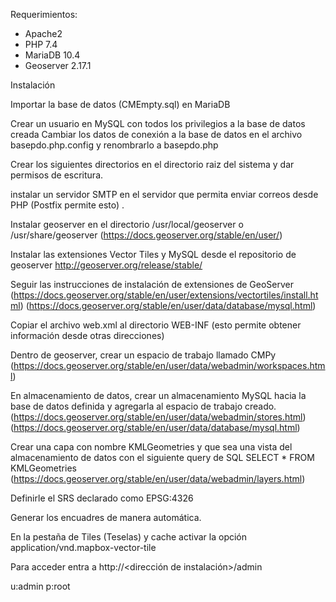 Requerimientos:
- Apache2
- PHP 7.4
- MariaDB 10.4
- Geoserver 2.17.1

Instalación

Importar la base de datos (CMEmpty.sql) en MariaDB

Crear un usuario en MySQL con todos los privilegios a la base de datos creada
Cambiar los datos de conexión a la base de datos en el archivo basepdo.php.config y renombrarlo a basepdo.php

Crear los siguientes directorios en el directorio raiz del sistema y dar permisos de escritura.



instalar un servidor SMTP en el servidor que permita enviar correos desde PHP (Postfix permite esto) . 

Instalar geoserver en el directorio /usr/local/geoserver o /usr/share/geoserver (https://docs.geoserver.org/stable/en/user/)

Instalar las extensiones Vector Tiles y MySQL desde el repositorio de geoserver http://geoserver.org/release/stable/ 

Seguir las instrucciones de instalación de extensiones de GeoServer (https://docs.geoserver.org/stable/en/user/extensions/vectortiles/install.html) (https://docs.geoserver.org/stable/en/user/data/database/mysql.html)

Copiar el archivo web.xml al directorio WEB-INF (esto permite obtener información desde otras direcciones)

Dentro de geoserver, crear un espacio de trabajo llamado CMPy (https://docs.geoserver.org/stable/en/user/data/webadmin/workspaces.html)

En almacenamiento de datos, crear un almacenamiento MySQL hacia la base de datos definida y agregarla al espacio de trabajo creado. (https://docs.geoserver.org/stable/en/user/data/webadmin/stores.html) (https://docs.geoserver.org/stable/en/user/data/database/mysql.html)

Crear una capa con nombre KMLGeometries y que sea una vista del almacenamiento de datos con el siguiente query de SQL SELECT * FROM KMLGeometries (https://docs.geoserver.org/stable/en/user/data/webadmin/layers.html)

Definirle el SRS declarado como EPSG:4326

Generar los encuadres de manera automática.

En la pestaña de Tiles (Teselas) y cache activar la opción application/vnd.mapbox-vector-tile

Para acceder entra a http://<dirección de instalación>/admin

u:admin
p:root
